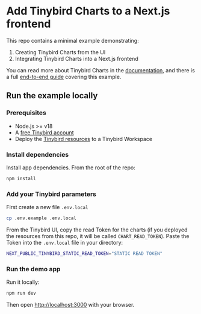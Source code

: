 # Add Tinybird Charts to a Next.js frontend

This repo contains a minimal example demonstrating:

1. Creating Tinybird Charts from the UI
2. Integrating Tinybird Charts into a Next.js frontend

You can read more about Tinybird Charts in the [documentation](https://www.tinybird.co/docs/publish/charts), and there is a full [end-to-end guide](https://www.tinybird.co/docs/guides/integrate/integrate-charts-nextjs) covering this example.

## Run the example locally

### Prerequisites

- Node.js >= v18
- A [free Tinybird account](https://tinybird.co)
- Deploy the [Tinybird resources](/tinybird) to a Tinybird Workspace

### Install dependencies

Install app dependencies. From the root of the repo:

```bash
npm install
```

### Add your Tinybird parameters

First create a new file `.env.local`
```bash
cp .env.example .env.local
```

From the Tinybird UI, copy the read Token for the charts (if you deployed the resources from this repo, it will be called `CHART_READ_TOKEN`). Paste the Token into the `.env.local` file in your directory:

```bash
NEXT_PUBLIC_TINYBIRD_STATIC_READ_TOKEN="STATIC READ TOKEN"
```

### Run the demo app

Run it locally:

```bash
npm run dev
```

Then open [http://localhost:3000](http://localhost:3000) with your browser.
